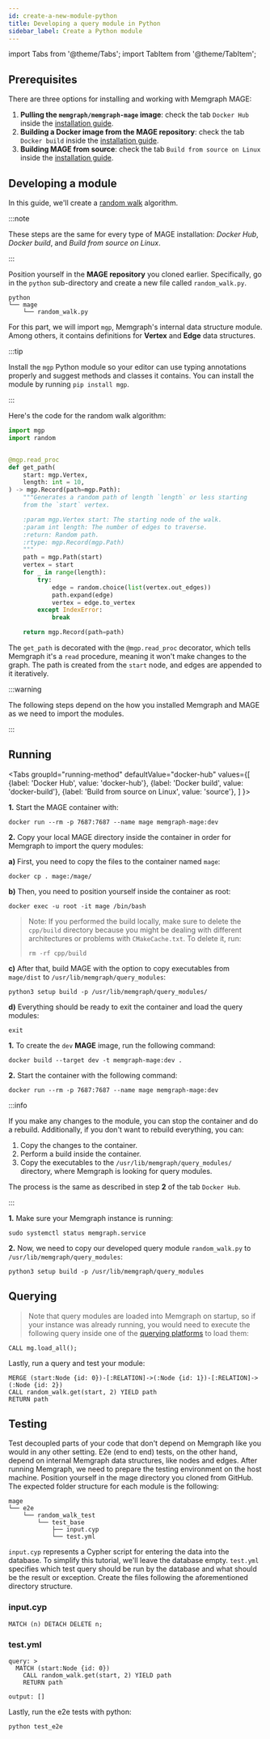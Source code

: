 ```yaml
---
id: create-a-new-module-python
title: Developing a query module in Python
sidebar_label: Create a Python module
---
```


import Tabs from '@theme/Tabs';
import TabItem from '@theme/TabItem';

## Prerequisites

There are three options for installing and working with Memgraph MAGE:
1.  **Pulling the `memgraph/memgraph-mage` image**:  check the tab `Docker Hub`
    inside the [installation guide](/installation.md).
2.  **Building a Docker image from the MAGE repository**: check the tab `Docker
    build` inside the [installation guide](/installation.md).
3.  **Building MAGE from source**: check the tab `Build from source on Linux` inside the
    [installation guide](/installation.md).

## Developing a module

In this guide, we'll create a [random
walk](https://en.wikipedia.org/wiki/Random_walk#On_graphs) algorithm.

:::note

These steps are the same for every type of MAGE installation: _Docker Hub_,
_Docker build_, and _Build from source on Linux_.

:::

Position yourself in the **MAGE repository** you cloned earlier. Specifically,
go in the `python` sub-directory and create a new file called `random_walk.py`. 

```plaintext
python
└── mage
    └── random_walk.py

```

For this part, we will import `mgp`, Memgraph's internal data structure module.
Among others, it contains definitions for **Vertex** and **Edge** data
structures.

:::tip 

Install the `mgp` Python module so your editor can use typing annotations
properly and suggest methods and classes it contains. You can install the module
by running `pip install mgp`.

:::

Here's the code for the random walk algorithm:

```python
import mgp
import random


@mgp.read_proc
def get_path(
    start: mgp.Vertex,
    length: int = 10,
) -> mgp.Record(path=mgp.Path):
    """Generates a random path of length `length` or less starting
    from the `start` vertex.

    :param mgp.Vertex start: The starting node of the walk.
    :param int length: The number of edges to traverse.
    :return: Random path.
    :rtype: mgp.Record(mgp.Path)
    """
    path = mgp.Path(start)
    vertex = start
    for _ in range(length):
        try:
            edge = random.choice(list(vertex.out_edges))
            path.expand(edge)
            vertex = edge.to_vertex
        except IndexError:
            break

    return mgp.Record(path=path)
```

The `get_path` is decorated with the `@mgp.read_proc` decorator, which tells
Memgraph it's a `read` procedure, meaning it won't make changes to the graph.
The path is created from the `start` node, and edges are appended to it
iteratively.


:::warning

The following steps depend on the how you installed Memgraph and MAGE as we need
to import the modules.

:::

## Running

<Tabs
  groupId="running-method"
  defaultValue="docker-hub"
  values={[
    {label: 'Docker Hub', value: 'docker-hub'},
    {label: 'Docker build', value: 'docker-build'},
    {label: 'Build from source on Linux', value: 'source'},
  ]
}>
  <TabItem value="docker-hub">

**1.** Start the MAGE container with:

```shell
docker run --rm -p 7687:7687 --name mage memgraph-mage:dev
```

**2.** Copy your local MAGE directory inside the container in order for Memgraph
to import the query modules:

**a)** First, you need to copy the files to the container named `mage`:

```shell
docker cp . mage:/mage/
```

**b)** Then, you need to position yourself inside the container as root:

```shell
docker exec -u root -it mage /bin/bash
```

> Note: If you performed the build locally, make sure to delete the `cpp/build`
> directory because you might be dealing with different architectures or
> problems with `CMakeCache.txt`. To delete it, run:
>
> `rm -rf cpp/build`

**c)** After that, build MAGE with the option to copy executables from
`mage/dist` to `/usr/lib/memgraph/query_modules`:

```shell
python3 setup build -p /usr/lib/memgraph/query_modules/
```

**d)** Everything should be ready to exit the container and load the query
modules:

```
exit
```

  </TabItem>
  <TabItem value="docker-build">

**1.** To create the `dev` **MAGE** image, run the following command:

```shell
docker build --target dev -t memgraph-mage:dev .
```

**2.** Start the container with the following command:

```shell
docker run --rm -p 7687:7687 --name mage memgraph-mage:dev
```

:::info

If you make any changes to the module, you can stop the container and do a
rebuild. Additionally, if you don't want to rebuild everything, you can:
1. Copy the changes to the container.
2. Perform a build inside the container.
3. Copy the executables to the `/usr/lib/memgraph/query_modules/` directory,
   where Memgraph is looking for query modules. 

The process is the same as described in step **2** of the tab `Docker Hub`.

:::

  </TabItem>
  <TabItem value="source">

**1.** Make sure your Memgraph instance is running:

```
sudo systemctl status memgraph.service
```

**2.** Now, we need to copy our developed query module `random_walk.py` to
`/usr/lib/memgraph/query_modules`:

```shell
python3 setup build -p /usr/lib/memgraph/query_modules
```

  </TabItem>
</Tabs>


## Querying

> Note that query modules are loaded into Memgraph on startup, so if your
> instance was already running, you would need to execute the following query
> inside one of the [querying
> platforms](https://docs.memgraph.com/memgraph/connect-to-memgraph) to load
> them:

```cypher
CALL mg.load_all();
```

Lastly, run a query and test your module:

```cypher
MERGE (start:Node {id: 0})-[:RELATION]->(:Node {id: 1})-[:RELATION]->(:Node {id: 2})
CALL random_walk.get(start, 2) YIELD path
RETURN path
```

## Testing

Test decoupled parts of your code that don't depend on Memgraph like you would
in any other setting. E2e (end to end) tests, on the other hand, depend on
internal Memgraph data structures, like nodes and edges. After running Memgraph,
we need to prepare the testing environment on the host machine. Position
yourself in the mage directory you cloned from GitHub. The expected folder
structure for each module is the following:

```plaintext
mage
└── e2e
    └── random_walk_test
        └── test_base
            ├── input.cyp
            └── test.yml
```

`input.cyp` represents a Cypher script for entering the data into the database.
To simplify this tutorial, we'll leave the database empty. `test.yml` specifies
which test query should be run by the database and what should be the result or
exception. Create the files following the aforementioned directory structure.

### input.cyp

```cypher
MATCH (n) DETACH DELETE n;
```

### test.yml

```shell
query: >
  MATCH (start:Node {id: 0})
    CALL random_walk.get(start, 2) YIELD path
    RETURN path

output: []
```

Lastly, run the e2e tests with python:

```shell
python test_e2e
```
